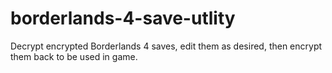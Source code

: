 # borderlands-4-save-utlity
Decrypt encrypted Borderlands 4 saves, edit them as desired, then encrypt them back to be used in game.

